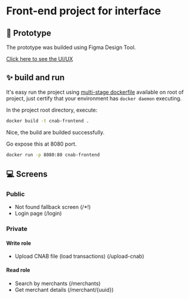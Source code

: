 # Front-end project for interface

## :art: Prototype

The prototype was builded using Figma Design Tool.

[Click here to see the UI/UX](https://www.figma.com/file/90zyaBNOt65fA0Ne42AKDW/design?type=design&node-id=0%3A1&mode=design&t=L2Xk6ddyxsAUDrPL-1)

## :sparkles: build and run

It's easy run the project using [multi-stage dockerfile]() available on root of project, just certify that your environment has `docker daemon` executing.

In the project root directory, execute:

```bash
docker build -t cnab-frontend .
```

Nice, the build are builded successfully.

Go expose this at 8080 port.

```bash
docker run -p 8080:80 cnab-frontend
```

## :computer: Screens

### Public

- Not found fallback screen (/\*!)
- Login page (/login)

### Private

#### Write role

- Upload CNAB file (load transactions) (/upload-cnab)

#### Read role

- Search by merchants (/merchants)
- Get merchant details (/merchant/{uuid})
